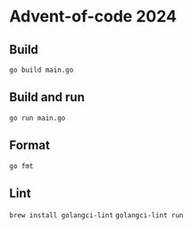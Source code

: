 # Advent-of-code 2024

## Build
`go build main.go`

## Build and run
`go run main.go`

## Format
`go fmt`

## Lint
`brew install golangci-lint`
`golangci-lint run`